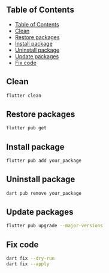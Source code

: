 ## Table of Contents
- [Table of Contents](#table-of-contents)
- [Clean](#clean)
- [Restore packages](#restore-packages)
- [Install package](#install-package)
- [Uninstall package](#uninstall-package)
- [Update packages](#update-packages)
- [Fix code](#fix-code)

## Clean
```bash
flutter clean
```

## Restore packages
```bash
flutter pub get
```

## Install package
```bash
flutter pub add your_package
```

## Uninstall package
```bash
dart pub remove your_package
```

## Update packages 
```bash
flutter pub upgrade --major-versions
```

## Fix code
```bash
dart fix --dry-run
dart fix --apply
```